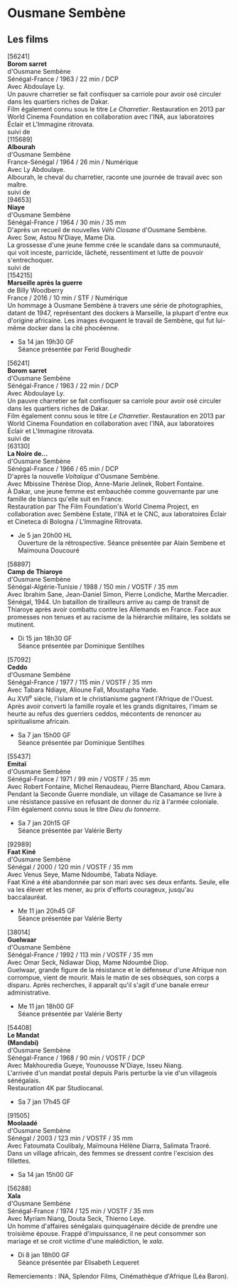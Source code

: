 # Ousmane Sembène

## Les films

[56241]  
**Borom sarret**  
d'Ousmane Sembène  
Sénégal-France / 1963 / 22 min / DCP  
Avec Abdoulaye Ly.  
Un pauvre charretier se fait confisquer sa carriole pour avoir osé circuler dans les quartiers riches de Dakar.  
Film également connu sous le titre _Le Charretier_. Restauration en 2013 par World Cinema Foundation en collaboration avec l'INA, aux laboratoires Éclair et L'Immagine ritrovata.  
suivi de  
[115689]  
**Albourah**  
d'Ousmane Sembène  
France-Sénégal / 1964 / 26 min / Numérique  
Avec Ly Abdoulaye.  
Albourah, le cheval du charretier, raconte une journée de travail avec son maître.  
suivi de  
[94653]  
**Niaye**  
d'Ousmane Sembène  
Sénégal-France / 1964 / 30 min / 35 mm  
D'après un recueil de nouvelles _Véhi Ciosane_ d'Ousmane Sembène.  
Avec Sow, Astou N'Diaye, Mame Dia.  
La grossesse d'une jeune femme crée le scandale dans sa communauté, qui voit inceste, parricide, lâcheté, ressentiment et lutte de pouvoir s'entrechoquer.  
suivi de  
[154215]  
**Marseille après la guerre**  
de Billy Woodberry  
France / 2016 / 10 min / STF / Numérique  
Un hommage à Ousmane Sembène à travers une série de photographies, datant de 1947, représentant des dockers à Marseille, la plupart d'entre eux d'origine africaine. Les images évoquent le travail de Sembène, qui fut lui-même docker dans la cité phocéenne.

- Sa 14 jan 19h30 GF  
Séance présentée par Ferid Boughedir

[56241]  
**Borom sarret**  
d'Ousmane Sembène  
Sénégal-France / 1963 / 22 min / DCP  
Avec Abdoulaye Ly.  
Un pauvre charretier se fait confisquer sa carriole pour avoir osé circuler dans les quartiers riches de Dakar.  
Film également connu sous le titre _Le Charretier_. Restauration en 2013 par World Cinema Foundation en collaboration avec l'INA, aux laboratoires Éclair et L'Immagine ritrovata.  
suivi de  
[63130]  
**La Noire de...**  
d'Ousmane Sembène  
Sénégal-France / 1966 / 65 min / DCP  
D'après la nouvelle _Voltaïque_ d'Ousmane Sembène.  
Avec Mbissine Thérèse Diop, Anne-Marie Jelinek, Robert Fontaine.  
À Dakar, une jeune femme est embauchée comme gouvernante par une famille de blancs qu'elle suit en France.  
Restauration par The Film Foundation's World Cinema Project, en collaboration avec Sembène Estate, l'INA et le CNC, aux laboratoires Éclair et Cineteca di Bologna / L'Immagine Ritrovata.

- Je 5 jan 20h00 HL  
Ouverture de la rétrospective. Séance présentée par Alain Sembene et Maïmouna Doucouré

[58897]  
**Camp de Thiaroye**  
d'Ousmane Sembène  
Sénégal-Algérie-Tunisie / 1988 / 150 min / VOSTF / 35 mm  
Avec Ibrahim Sane, Jean-Daniel Simon, Pierre Londiche, Marthe Mercadier.  
Sénégal, 1944. Un bataillon de tirailleurs arrive au camp de transit de Thiaroye après avoir combattu contre les Allemands en France. Face aux promesses non tenues et au racisme de la hiérarchie militaire, les soldats se mutinent.

- Di 15 jan 18h30 GF  
Séance présentée par Dominique Sentilhes

[57092]  
**Ceddo**  
d'Ousmane Sembène  
Sénégal-France / 1977 / 115 min / VOSTF / 35 mm  
Avec Tabara Ndiaye, Alioune Fall, Moustapha Yade.  
Au XVII<sup>e</sup> siècle, l'islam et le christianisme gagnent l'Afrique de l'Ouest. Après avoir converti la famille royale et les grands dignitaires, l'imam se heurte au refus des guerriers ceddos, mécontents de renoncer au spiritualisme africain.

- Sa 7 jan 15h00 GF  
Séance présentée par Dominique Sentilhes

[55437]  
**Emitaï**  
d'Ousmane Sembène  
Sénégal-France / 1971 / 99 min / VOSTF / 35 mm  
Avec Robert Fontaine, Michel Renaudeau, Pierre Blanchard, Abou Camara.  
Pendant la Seconde Guerre mondiale, un village de Casamance se livre à une résistance passive en refusant de donner du riz à l'armée coloniale.  
Film également connu sous le titre _Dieu du tonnerre_.

- Sa 7 jan 20h15 GF  
Séance présentée par Valérie Berty

[92989]  
**Faat Kiné**  
d'Ousmane Sembène  
Sénégal / 2000 / 120 min / VOSTF / 35 mm  
Avec Venus Seye, Mame Ndoumbé, Tabata Ndiaye.  
Faat Kiné a été abandonnée par son mari avec ses deux enfants. Seule, elle va les élever et les mener, au prix d'efforts courageux, jusqu'au baccalauréat.

- Me 11 jan 20h45 GF  
Séance présentée par Valérie Berty

[38014]  
**Guelwaar**  
d'Ousmane Sembène  
Sénégal-France / 1992 / 113 min / VOSTF / 35 mm  
Avec Omar Seck, Ndiawar Diop, Mame Ndoumbé Diop.  
Guelwaar, grande figure de la résistance et le défenseur d'une Afrique non corrompue, vient de mourir. Mais le matin de ses obsèques, son corps a disparu. Après recherches, il apparaît qu'il s'agit d'une banale erreur administrative.

- Me 11 jan 18h00 GF  
Séance présentée par Valérie Berty

[54408]  
**Le Mandat**  
**(Mandabi)**  
d'Ousmane Sembène  
Sénégal-France / 1968 / 90 min / VOSTF / DCP  
Avec Makhouredia Gueye, Younousse N'Diaye, Isseu Niang.  
L'arrivée d'un mandat postal depuis Paris perturbe la vie d'un villageois sénégalais.  
Restauration 4K par Studiocanal.

- Sa 7 jan 17h45 GF

[91505]  
**Moolaadé**  
d'Ousmane Sembène  
Sénégal / 2003 / 123 min / VOSTF / 35 mm  
Avec Fatoumata Coulibaly, Maïmouna Hélène Diarra, Salimata Traoré.  
Dans un village africain, des femmes se dressent contre l'excision des fillettes.

- Sa 14 jan 15h00 GF

[56288]  
**Xala**  
d'Ousmane Sembène  
Sénégal-France / 1974 / 125 min / VOSTF / 35 mm  
Avec Myriam Niang, Douta Seck, Thierno Leye.  
Un homme d'affaires sénégalais quinquagénaire décide de prendre une troisième épouse. Frappé d'impuissance, il ne peut consommer son mariage et se croit victime d'une malédiction, le _xala_.

- Di 8 jan 18h00 GF  
Séance présentée par Elisabeth Lequeret

Remerciements : INA, Splendor Films, Cinémathèque d'Afrique (Léa Baron).
